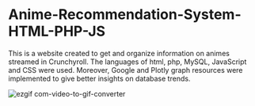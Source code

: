 # Anime-Recommendation-System-HTML-PHP-JS
This is a website created to get and organize information on animes streamed in Crunchyroll. The languages of html, php, MySQL, JavaScript and CSS were used. Moreover, Google and Plotly graph resources were implemented to give better insights on database trends.


![ezgif com-video-to-gif-converter](https://github.com/m4mbo/crunchy-anime-list/assets/115642529/cc5fb9ed-06f9-4d5c-9755-25af853809e7)

